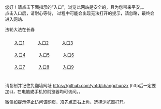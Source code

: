 您好！请点击下面指示的“入口”，浏览此网站是安全的，且为您带来平安。。 <br/>
点击入口后，请耐心等待， 过程中可能会出现无法打开的提示，请忽略，最终会进入网站. </br>

法轮大法在长春<br/>
<div style="padding:10px"><a style="margin:20px" target="_blank" href="https://dxi9z44js8dqw.cloudfront.net/2Qpsp?plkcjkon" id="ccLink1" rel="nofollow">入口1</a> <a target="_blank" style="margin:20px" href="https://dg7b14jze5l5r.cloudfront.net/2Qpsp?punfq" id="ccLink2" rel="nofollow">入口2</a> <a style="margin:20px" target="_blank" href="https://d28w7ak6xgxipr.cloudfront.net/2Qpsp?pzooybnw" id="ccLink3" rel="nofollow">入口3</a></div>

<div style="padding:10px" ><a style="margin:20px" target="_blank" href="https://dxi9z44js8dqw.cloudfront.net/2Qpsp?plkcjkon" id="ccLink4" rel="nofollow">入口4</a> <a style="margin:20px" href="https://dg7b14jze5l5r.cloudfront.net/2Qpsp?punfq" target="_blank" id="ccLink5" rel="nofollow">入口5</a> <a style="margin:20px" href="https://d28w7ak6xgxipr.cloudfront.net/2Qpsp?pzooybnw" target="_blank" id="ccLink6" rel="nofollow">入口6</a></div>

<div style="padding:10px"><a style="margin:20px" target="_blank" href="https://dxi9z44js8dqw.cloudfront.net/2Qpsp?plkcjkon" id="ccLink7" rel="nofollow">入口7</a> <a style="margin:20px" href="https://dg7b14jze5l5r.cloudfront.net/2Qpsp?punfq" target="_blank" id="ccLink8" rel="nofollow">入口8</a> <a style="margin:20px" target="_blank" href="https://d28w7ak6xgxipr.cloudfront.net/2Qpsp?pzooybnw" id="ccLink9" rel="nofollow">入口9</a></div>

<br/>



请复制并记住免翻墙网址 https://github.com/yntd/changchunzx (http后一定要加s)，在电脑或手机的浏览器均可访问。。<br/>

微信如提示停止访问该网页，须先点击右上角，选择浏览器打开。
